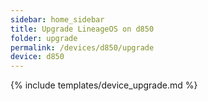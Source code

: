 ```yaml
---
sidebar: home_sidebar
title: Upgrade LineageOS on d850
folder: upgrade
permalink: /devices/d850/upgrade
device: d850
---
```

{% include templates/device_upgrade.md %}
